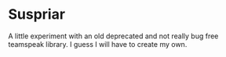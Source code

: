 # Suspriar
A little experiment with an old deprecated and not really bug free teamspeak library. I guess I will have to create my own.
